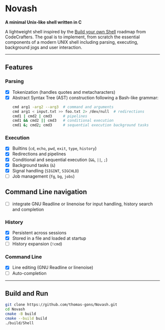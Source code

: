 # Novash
**A minimal Unix-like shell written in C**

A lightweight shell inspired by the [Build your own Shell](https://app.codecrafters.io/courses/shell/overview) roadmap from CodeCrafters.
The goal is to implement, from scratch the essential components of a modern UNIX shell including parsing, executing, background jogs and user interaction.

---

## Features

### Parsing

- [x] Tokenization (handles quotes and metacharacters)
- [x] Abstract Syntax Tree (AST) construction following a Bash-like grammar:
  ```bash
  cmd arg1 -arg2 --arg3  # command and arguments
  cmd arg1 < input.txt >> foo.txt 2> /dev/null  # redirections
  cmd1 | cmd2 | cmd3     # pipelines
  cmd1 && cmd2 || cmd3   # conditional execution
  cmd1 &; cmd2; cmd3     # sequential execution background tasks
  ```

### Execution
- [X] Builtins (`cd`, `echo`, `pwd`, `exit`, `type`, `history`)
- [X] Redirections and pipelines
- [X] Conditional and sequential execution (`&&`, `||`, `;`)
- [X] Background tasks (`&`)
- [X] Signal handling (`SIGINT`, `SIGCHLD`)
- [ ] Job management (`fg`, `bg`, `jobs`)

## Command Line navigation

- [ ] integrate GNU Readline or linenoise for input handling, history search and completion

### History

- [X] Persistent across sessions
- [X] Stored in a file and loaded at startup
- [ ] History expansion (`!cmd`)

### Command Line

- [X] Line editing (GNU Readline or linenoise)
- [ ] Auto-completion 

--- 

## Build and Run
```sh
git clone https://github.com/thomas-gons/Novash.git
cd Novash
cmake -B build
cmake --build build
./build/Shell
```

